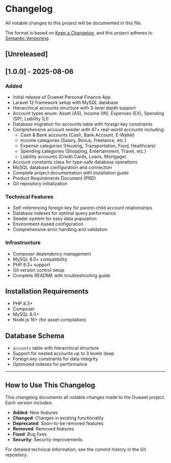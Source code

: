 # Changelog

All notable changes to this project will be documented in this file.

The format is based on [Keep a Changelog](https://keepachangelog.com/en/1.0.0/),
and this project adheres to [Semantic Versioning](https://semver.org/spec/v2.0.0.html).

## [Unreleased]

## [1.0.0] - 2025-08-06

### Added
- Initial release of Duweet Personal Finance App
- Laravel 12 framework setup with MySQL database
- Hierarchical accounts structure with 3-level depth support
- Account types enum: Asset (AS), Income (IN), Expenses (EX), Spending (SP), Liability (LI)
- Database migration for accounts table with foreign key constraints
- Comprehensive account seeder with 47+ real-world accounts including:
  - Cash & Bank accounts (Cash, Bank Account, E-Wallet)
  - Income categories (Salary, Bonus, Freelance, etc.)
  - Expense categories (Housing, Transportation, Food, Healthcare)
  - Spending categories (Shopping, Entertainment, Travel, etc.)
  - Liability accounts (Credit Cards, Loans, Mortgage)
- Account constants class for type-safe database operations
- MySQL database configuration and connection
- Complete project documentation with installation guide
- Product Requirements Document (PRD)
- Git repository initialization

### Technical Features
- Self-referencing foreign key for parent-child account relationships
- Database indexes for optimal query performance
- Seeder system for easy data population
- Environment-based configuration
- Comprehensive error handling and validation

### Infrastructure
- Composer dependency management
- MySQL 8.0+ compatibility
- PHP 8.3+ support
- Git version control setup
- Complete README with troubleshooting guide

## Installation Requirements
- PHP 8.3+
- Composer
- MySQL 8.0+
- Node.js 16+ (for asset compilation)

## Database Schema
- `accounts` table with hierarchical structure
- Support for nested accounts up to 3 levels deep
- Foreign key constraints for data integrity
- Optimized indexes for performance

---

## How to Use This Changelog

This changelog documents all notable changes made to the Duweet project. Each version includes:

- **Added**: New features
- **Changed**: Changes in existing functionality  
- **Deprecated**: Soon-to-be removed features
- **Removed**: Removed features
- **Fixed**: Bug fixes
- **Security**: Security improvements

For detailed technical information, see the commit history in the Git repository.
